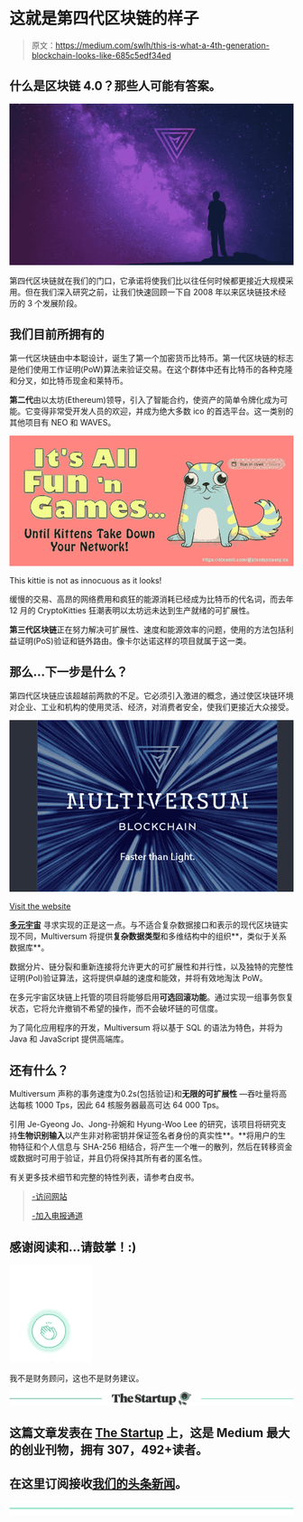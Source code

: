 # 这就是第四代区块链的样子

> 原文：<https://medium.com/swlh/this-is-what-a-4th-generation-blockchain-looks-like-685c5edf34ed>

## 什么是区块链 4.0？那些人可能有答案。

![](img/c34b9eb2e2ac7238485ab51635bb003a.png)

第四代区块链就在我们的门口，它承诺将使我们比以往任何时候都更接近大规模采用。但在我们深入研究之前，让我们快速回顾一下自 2008 年以来区块链技术经历的 3 个发展阶段。

## 我们目前所拥有的

第一代区块链由中本聪设计，诞生了第一个加密货币比特币。第一代区块链的标志是他们使用工作证明(PoW)算法来验证交易。在这个群体中还有比特币的各种克隆和分叉，如比特币现金和莱特币。

**第二代**由以太坊(Ethereum)领导，引入了智能合约，使资产的简单令牌化成为可能。它变得非常受开发人员的欢迎，并成为绝大多数 ico 的首选平台。这一类别的其他项目有 NEO 和 WAVES。

![](img/55cb4214a63549c8413b7b6afcada19f.png)

This kittie is not as innocuous as it looks!

缓慢的交易、高昂的网络费用和疯狂的能源消耗已经成为比特币的代名词，而去年 12 月的 CryptoKitties 狂潮表明以太坊远未达到生产就绪的可扩展性。

**第三代区块链**正在努力解决可扩展性、速度和能源效率的问题，使用的方法包括利益证明(PoS)验证和链外路由。像卡尔达诺这样的项目就属于这一类。

## 那么…下一步是什么？

第四代区块链应该超越前两款的不足。它必须引入激进的概念，通过使区块链环境对企业、工业和机构的使用灵活、经济，对消费者安全，使我们更接近大众接受。

![](img/fd2212bc3f7a7b3da8e49428fc3809f5.png)

[Visit the website](http://multiversum.network)

[**多元宇宙**](http://multiversum.network) 寻求实现的正是这一点。与不适合复杂数据接口和表示的现代区块链实现不同，Multiversum 将提供**复杂数据类型**和多维结构中的组织**，类似于关系数据库**。

数据分片、链分裂和重新连接将允许更大的可扩展性和并行性，以及独特的完整性证明(PoI)验证算法，这将提供卓越的速度和能效，并将有效地淘汰 PoW。

在多元宇宙区块链上托管的项目将能够启用**可选回滚功能**。通过实现一组事务恢复状态，它将允许撤销不希望的操作，而不会破坏链的可信度。

为了简化应用程序的开发，Multiversum 将以基于 SQL 的语法为特色，并将为 Java 和 JavaScript 提供高端库。

## 还有什么？

Multiversum 声称的事务速度为0.2s(包括验证)和**无限的可扩展性** —吞吐量将高达每核 1000 Tps，因此 64 核服务器最高可达 64 000 Tps。

引用 Je-Gyeong Jo、Jong-孙婉和 Hyung-Woo Lee 的研究，该项目将研究支持**生物识别输入**以产生非对称密钥并保证签名者身份的真实性**。**将用户的生物特征和个人信息与 SHA-256 相结合，将产生一个唯一的散列，然后在转移资金或数据时可用于验证，并且仍将保持其所有者的匿名性。

有关更多技术细节和完整的特性列表，请参考白皮书。

> [-访问网站](http://multiversum.network)
> 
> [-加入电报通道](https://t.me/MultiversumOfficial)

## 感谢阅读和…请鼓掌！:)

![](img/826581e5d9d84c9ac865ff50de96d060.png)

我不是财务顾问，这也不是财务建议。

[![](img/308a8d84fb9b2fab43d66c117fcc4bb4.png)](https://medium.com/swlh)

## 这篇文章发表在 [The Startup](https://medium.com/swlh) 上，这是 Medium 最大的创业刊物，拥有 307，492+读者。

## 在这里订阅接收[我们的头条新闻](http://growthsupply.com/the-startup-newsletter/)。

[![](img/b0164736ea17a63403e660de5dedf91a.png)](https://medium.com/swlh)